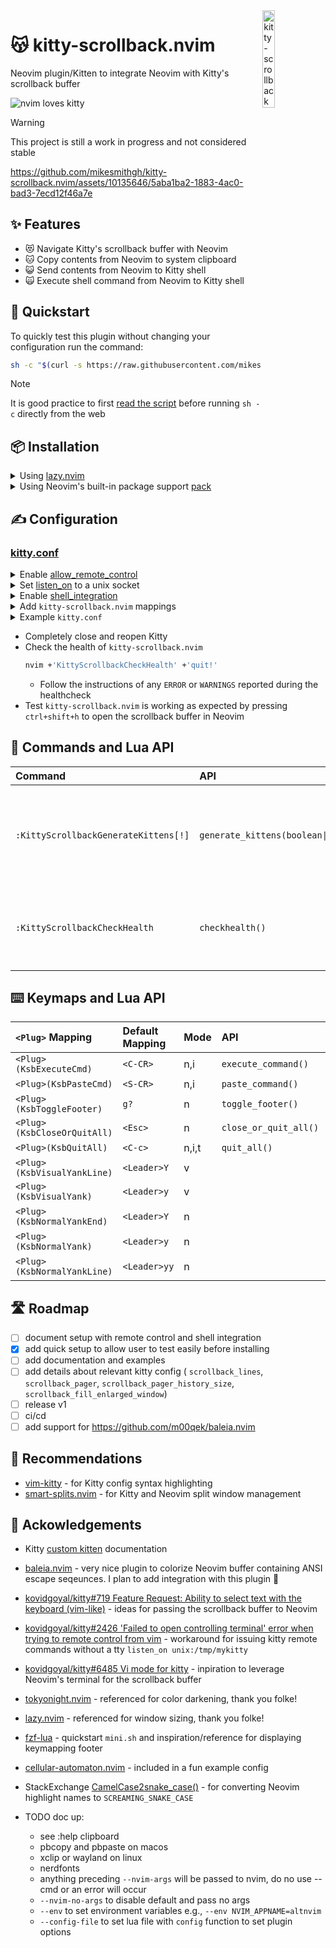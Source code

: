 <img src="https://github.com/mikesmithgh/kitty-scrollback.nvim/assets/10135646/a7357844-e0e4-4053-8c77-6d129528504f" alt="kitty-scrollback" style="width: 20%" align="right" />

# 😽 kitty-scrollback.nvim
Neovim plugin/Kitten to integrate Neovim with Kitty's scrollback buffer

![nvim loves kitty](https://img.shields.io/static/v1?style=fl&label=%E2%9D%A4%EF%B8%8F&message=%F0%9F%90%B1&logo=neovim&labelColor=282828&logoColor=8faa80&color=282828)
> [!WARNING]  
> This project is still a work in progress and not considered stable

https://github.com/mikesmithgh/kitty-scrollback.nvim/assets/10135646/5aba1ba2-1883-4ac0-bad3-7ecd12f46a7e

## ✨ Features
- 😻 Navigate Kitty's scrollback buffer with Neovim
- 🐱 Copy contents from Neovim to system clipboard
- 😺 Send contents from Neovim to Kitty shell
- 🙀 Execute shell command from Neovim to Kitty shell

## 🏃 Quickstart

To quickly test this plugin without changing your configuration run the command:
```sh
sh -c "$(curl -s https://raw.githubusercontent.com/mikesmithgh/kitty-scrollback.nvim/main/scripts/mini.sh)"
```
> [!NOTE]  
> It is good practice to first
> [read the script](https://github.com/mikesmithgh/kitty-scrollback.nvim/blob/main/scripts/mini.sh)
> before running `sh -c` directly from the web

## 📦 Installation

<details>

<summary>Using <a href="https://github.com/folke/lazy.nvim">lazy.nvim</a></summary>

```lua
  {
    'mikesmithgh/kitty-scrollback.nvim',
    enabled = true,
    lazy = true,
    cmd = { 'KittyScrollbackGenerateKittens', 'KittyScrollbackCheckHealth' },
    config = function()
      require('kitty-scrollback').setup()
    end,
  }
```

</details>
<details>

<summary>Using Neovim's built-in package support <a href="https://neovim.io/doc/user/usr_05.html#05.4">pack</a></summary>

```bash
mkdir -p "$HOME/.local/share/nvim/site/pack/mikesmithgh/start/"
cd $HOME/.local/share/nvim/site/pack/mikesmithgh/start
git clone git@github.com:mikesmithgh/kitty-scrollback.nvim.git
nvim -u NONE -c "helptags kitty-scrollback.nvim/doc" -c q
mkdir -p "$HOME/.config/nvim"
echo "require('kitty-scrollback').setup()" >> "$HOME/.config/nvim/init.lua"
```

</details>

## ✍️ Configuration

### [kitty.conf](https://sw.kovidgoyal.net/kitty/conf/)

<details>
<summary>Enable <a href="https://sw.kovidgoyal.net/kitty/conf/#opt-kitty.allow_remote_control">allow_remote_control</a></summary>

  - Valid values are `yes`, `socket`, `socket-only`
  - If `kitty-scrollback.nvim` is the only application controlling Kitty then `socket-only` is preferred to continue denying TTY requests.

</details>
<details>
<summary>Set <a href="https://sw.kovidgoyal.net/kitty/conf/#opt-kitty.listen_on">listen_on</a> to a unix socket</summary>

  - For example, `listen_on unix:/tmp/kitty`

</details>
<details>
<summary>Enable <a href="https://sw.kovidgoyal.net/kitty/conf/#opt-kitty.shell_integration">shell_integration</a></summary>

  - Set `shell_integration` to `enabled`
  - Do not add the option `no-prompt-mark`

</details>
<details>
<summary>Add <code>kitty-scrollback.nvim</code> mappings</summary>

  - Generate default Kitten mappings and add to `kitty.conf`
  ```sh
  nvim --headless +'KittyScrollbackGenerateKittens' +'set nonumber' +'set norelativenumber' +'%print' +'quit!' 2>&1
  ```

</details>
<details>
<summary>Example <code>kitty.conf</code></summary>

  ```sh
  allow_remote_control yes
  listen_on unix:/tmp/kitty
  shell_integration enabled
  
  # kitty-scrollback.nvim Kitten alias
  action_alias kitty_scrollback_nvim kitten /Users/mike/gitrepos/kitty-scrollback.nvim/python/kitty_scrollback_nvim.py --cwd /Users/mike/gitrepos/kitty-scrollback.nvim/lua/kitty-scrollback/configs
   
  # Browse scrollback buffer in nvim
  map ctrl+shift+h kitty_scrollback_nvim
  # Browse output of the last shell command in nvim
  map ctrl+shift+g kitty_scrollback_nvim --config-file get_text_last_cmd_output.lua
  # Show clicked command output in nvim
  mouse_map ctrl+shift+right press ungrabbed combine : mouse_select_command_output : kitty_scrollback_nvim --config-file get_text_last_visited_cmd_output.lua
  ```
  
</details>

- Completely close and reopen Kitty
- Check the health of `kitty-scrollback.nvim`
  ```sh
  nvim +'KittyScrollbackCheckHealth' +'quit!'
  ```
  - Follow the instructions of any `ERROR` or `WARNINGS` reported during the healthcheck
- Test `kitty-scrollback.nvim` is working as expected by pressing `ctrl+shift+h` to open the scrollback buffer in Neovim

## 🫡 Commands and Lua API
| Command                              | API                              | Description                                                             |
| :----------------------------------- | :------------------------------- | :---------------------------------------------------------------------- |
| `:KittyScrollbackGenerateKittens[!]` | `generate_kittens(boolean\|nil)` | Generate Kitten commands used as reference for configuring `kitty.conf` |                 
| `:KittyScrollbackCheckHealth`        | `checkhealth()`                  | Run `:checkhealth kitty-scrollback` in the context of Kitty             |

## ⌨️ Keymaps and Lua API
| `<Plug>` Mapping            | Default Mapping | Mode  | API                   | Description    |
| :-------------------------- | :-------------- | :---- | :-------------------- | :--------------|
| `<Plug>(KsbExecuteCmd)`     | `<C-CR>`        | n,i   | `execute_command()`   |                |
| `<Plug>(KsbPasteCmd)`       | `<S-CR>`        | n,i   | `paste_command()`     |                |
| `<Plug>(KsbToggleFooter)`   | `g?`            | n     | `toggle_footer()`     |                |
| `<Plug>(KsbCloseOrQuitAll)` | `<Esc>`         | n     | `close_or_quit_all()` |                |
| `<Plug>(KsbQuitAll)`        | `<C-c>`         | n,i,t | `quit_all()`          |                |
| `<Plug>(KsbVisualYankLine)` | `<Leader>Y`     | v     |                       | Maps to `"+Y`  |
| `<Plug>(KsbVisualYank)`     | `<Leader>y`     | v     |                       | Maps to `"+y`  |
| `<Plug>(KsbNormalYankEnd)`  | `<Leader>Y`     | n     |                       | Maps to `"+y$` |
| `<Plug>(KsbNormalYank)`     | `<Leader>y`     | n     |                       | Maps to `"+y`  |
| `<Plug>(KsbNormalYankLine)` | `<Leader>yy`    | n     |                       | Maps to `"+yy` |

## 🛣️ Roadmap
- [ ] document setup with remote control and shell integration
- [x] add quick setup to allow user to test easily before installing
- [ ] add documentation and examples
- [ ] add details about relevant kitty config ( `scrollback_lines`, `scrollback_pager`, `scrollback_pager_history_size`, `scrollback_fill_enlarged_window`)
- [ ] release v1
- [ ] ci/cd
- [ ] add support for https://github.com/m00qek/baleia.nvim

## 👏 Recommendations
- [vim-kitty](https://github.com/fladson/vim-kitty) - for Kitty config syntax highlighting
- [smart-splits.nvim](https://github.com/mrjones2014/smart-splits.nvim) - for Kitty and Neovim split window management 

## 🤝 Ackowledgements
- Kitty [custom kitten](https://sw.kovidgoyal.net/kitty/kittens/custom/) documentation
- [baleia.nvim](https://github.com/m00qek/baleia.nvim) - very nice plugin to colorize Neovim buffer containing ANSI escape seqeunces. I plan to add integration with this plugin 🤝
- [kovidgoyal/kitty#719 Feature Request: Ability to select text with the keyboard (vim-like)](https://github.com/kovidgoyal/kitty/issues/719) - ideas for passing the scrollback buffer to Neovim
- [kovidgoyal/kitty#2426 'Failed to open controlling terminal' error when trying to remote control from vim](https://github.com/kovidgoyal/kitty/issues/2426) - workaround for issuing kitty remote commands without a tty `listen_on unix:/tmp/mykitty`
- [kovidgoyal/kitty#6485 Vi mode for kitty](https://github.com/kovidgoyal/kitty/discussions/6485) - inpiration to leverage Neovim's terminal for the scrollback buffer
- [tokyonight.nvim](https://github.com/folke/tokyonight.nvim) - referenced for color darkening, thank you folke!
- [lazy.nvim](https://github.com/folke/lazy.nvim) - referenced for window sizing, thank you folke!
- [fzf-lua](https://github.com/ibhagwan/fzf-lua) - quickstart `mini.sh` and inspiration/reference for displaying keymapping footer
- [cellular-automaton.nvim](https://github.com/Eandrju/cellular-automaton.nvim) - included in a fun example config
- StackExchange [CamelCase2snake_case()](https://codegolf.stackexchange.com/a/177958/119424) - for converting Neovim highlight names to `SCREAMING_SNAKE_CASE`

- TODO doc up:
  - see :help clipboard
  - pbcopy and pbpaste on macos
  - xclip or wayland on linux
  - nerdfonts
  - anything preceding `--nvim-args` will be passed to nvim, do no use --cmd or an error will occur
  - `--nvim-no-args` to disable default and pass no args
  - `--env` to set environment variables e.g., `--env NVIM_APPNAME=altnvim`
  - `--config-file` to set lua file with `config` function to set plugin options
